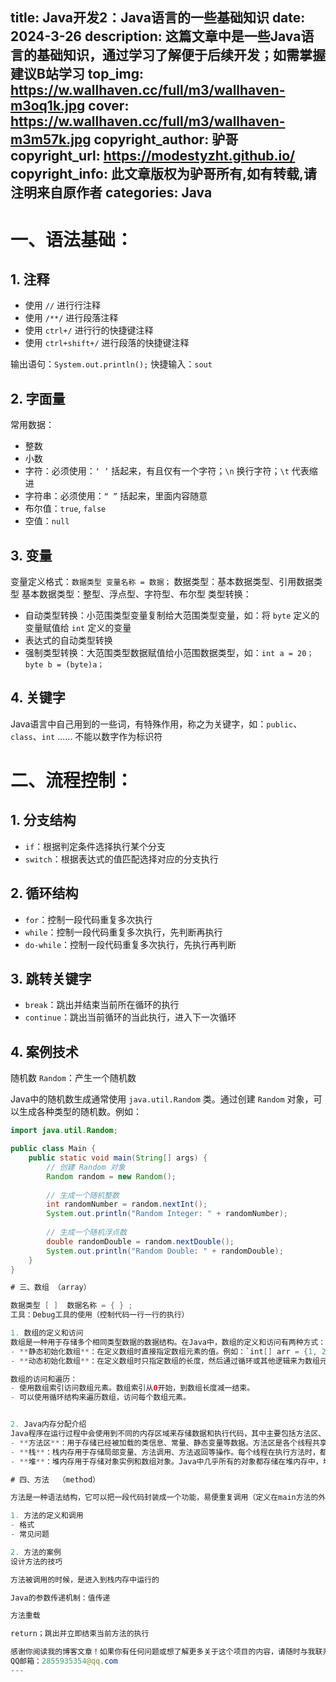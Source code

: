 title: Java开发2：Java语言的一些基础知识
date: 2024-3-26
description: 这篇文章中是一些Java语言的基础知识，通过学习了解便于后续开发；如需掌握建议B站学习
top_img: https://w.wallhaven.cc/full/m3/wallhaven-m3oq1k.jpg
cover: https://w.wallhaven.cc/full/m3/wallhaven-m3m57k.jpg
copyright_author: 驴哥
copyright_url: https://modestyzht.github.io/
copyright_info: 此文章版权为驴哥所有,如有转载,请注明来自原作者
categories: Java
---

# 一、语法基础：

## 1. 注释
- 使用 `//` 进行行注释
- 使用 `/**/` 进行段落注释
- 使用 `ctrl+/` 进行行的快捷键注释
- 使用 `ctrl+shift+/` 进行段落的快捷键注释

输出语句：`System.out.println();` 快捷输入：`sout`

## 2. 字面量
常用数据：
- 整数
- 小数
- 字符：必须使用：`‘ ’` 括起来，有且仅有一个字符；`\n` 换行字符；`\t` 代表缩进
- 字符串：必须使用：`“ ”` 括起来，里面内容随意
- 布尔值：`true`, `false`
- 空值：`null`

## 3. 变量
变量定义格式：`数据类型 变量名称 = 数据；`
数据类型：基本数据类型、引用数据类型
基本数据类型：整型、浮点型、字符型、布尔型
类型转换：
- 自动类型转换：小范围类型变量复制给大范围类型变量，如：将 `byte` 定义的变量赋值给 `int` 定义的变量
- 表达式的自动类型转换
- 强制类型转换：大范围类型数据赋值给小范围数据类型，如：`int a = 20； byte b = (byte)a；`

## 4. 关键字
Java语言中自己用到的一些词，有特殊作用，称之为关键字，如：`public`、`class`、`int` ......
不能以数字作为标识符

# 二、流程控制：

## 1. 分支结构
- `if`：根据判定条件选择执行某个分支
- `switch`：根据表达式的值匹配选择对应的分支执行

## 2. 循环结构
- `for`：控制一段代码重复多次执行
- `while`：控制一段代码重复多次执行，先判断再执行
- `do-while`：控制一段代码重复多次执行，先执行再判断

## 3. 跳转关键字
- `break`：跳出并结束当前所在循环的执行
- `continue`：跳出当前循环的当此执行，进入下一次循环

## 4. 案例技术
随机数 `Random`：产生一个随机数

Java中的随机数生成通常使用 `java.util.Random` 类。通过创建 `Random` 对象，可以生成各种类型的随机数。例如：

```java
import java.util.Random;

public class Main {
    public static void main(String[] args) {
        // 创建 Random 对象
        Random random = new Random();
        
        // 生成一个随机整数
        int randomNumber = random.nextInt();
        System.out.println("Random Integer: " + randomNumber);
        
        // 生成一个随机浮点数
        double randomDouble = random.nextDouble();
        System.out.println("Random Double: " + randomDouble);
    }
}

# 三、数组 （array）

数据类型 [ ]  数据名称 = { } ;
工具：Debug工具的使用（控制代码一行一行的执行）

1. 数组的定义和访问
数组是一种用于存储多个相同类型数据的数据结构。在Java中，数组的定义和访问有两种方式：
- **静态初始化数组**：在定义数组时直接指定数组元素的值。例如：`int[] arr = {1, 2, 3, 4, 5};`
- **动态初始化数组**：在定义数组时只指定数组的长度，然后通过循环或其他逻辑来为数组元素赋值。例如：`int[] arr = new int[5]; for(int i = 0; i < arr.length; i++) { arr[i] = i + 1; }`

数组的访问和遍历：
- 使用数组索引访问数组元素。数组索引从0开始，到数组长度减一结束。
- 可以使用循环结构来遍历数组，访问每个数组元素。


2. Java内存分配介绍
Java程序在运行过程中会使用到不同的内存区域来存储数据和执行代码，其中主要包括方法区、栈、堆：
- **方法区**：用于存储已经被加载的类信息、常量、静态变量等数据。方法区是各个线程共享的内存区域。
- **栈**：栈内存用于存储局部变量、方法调用、方法返回等操作。每个线程在执行方法时，都会在栈上创建一个对应的栈帧，栈帧中包含了方法的局部变量表、操作数栈、动态链接、方法返回地址等信息。栈是线程私有的，每个线程都有自己的栈内存。
- **堆**：堆内存用于存储对象实例和数组对象。Java中几乎所有的对象都存储在堆内存中，堆内存是被所有线程共享的。当创建一个对象时，对象实例被存储在堆内存中，并返回一个对应的引用，这个引用存储在栈内存中。

# 四、方法  （method）

方法是一种语法结构，它可以把一段代码封装成一个功能，易便重复调用（定义在main方法的外面）

1. 方法的定义和调用
- 格式
- 常见问题

2. 方法的案例
设计方法的技巧

方法被调用的时候，是进入到栈内存中运行的

Java的参数传递机制：值传递

方法重载

return；跳出并立即结束当前方法的执行

感谢你阅读我的博客文章！如果你有任何问题或想了解更多关于这个项目的内容，请随时与我联系。
QQ邮箱：2855935354@qq.com
---